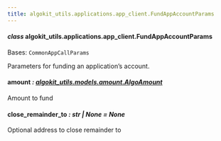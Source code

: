 ```yaml
---
title: algokit_utils.applications.app_client.FundAppAccountParams
---
```

#### *class* algokit_utils.applications.app_client.FundAppAccountParams

Bases: `CommonAppCallParams`

Parameters for funding an application’s account.

#### amount *: [algokit_utils.models.amount.AlgoAmount](/reference/algokit-utils-py/api/models/amount/algoamount/#algokit_utils.models.amount.AlgoAmount)*

Amount to fund

#### close_remainder_to *: str | None* *= None*

Optional address to close remainder to